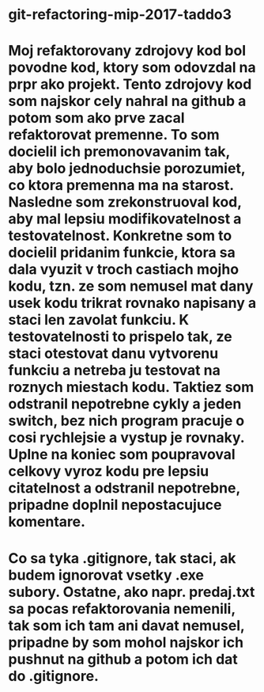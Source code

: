 # git-refactoring-mip-2017-taddo3

# Moj refaktorovany zdrojovy kod bol povodne kod, ktory som odovzdal na prpr ako projekt. Tento zdrojovy kod som najskor cely nahral na github a potom som ako prve zacal refaktorovat premenne. To som docielil ich premonovavanim tak, aby bolo jednoduchsie porozumiet, co ktora premenna ma na starost. Nasledne som zrekonstruoval kod, aby mal lepsiu modifikovatelnost a testovatelnost. Konkretne som to docielil pridanim funkcie, ktora sa dala vyuzit v troch castiach mojho kodu, tzn. ze som nemusel mat dany usek kodu trikrat rovnako napisany a staci len zavolat funkciu. K testovatelnosti to prispelo tak, ze staci otestovat danu vytvorenu funkciu a netreba ju testovat na roznych miestach kodu. Taktiez som odstranil nepotrebne cykly a jeden switch, bez nich program pracuje o cosi rychlejsie a vystup je rovnaky. Uplne na koniec som poupravoval celkovy vyroz kodu pre lepsiu citatelnost a odstranil nepotrebne, pripadne doplnil nepostacujuce komentare.

# Co sa tyka .gitignore, tak staci, ak budem ignorovat vsetky .exe subory. Ostatne, ako napr. predaj.txt sa pocas refaktorovania nemenili, tak som ich tam ani davat nemusel, pripadne by som mohol najskor ich pushnut na github a potom ich dat do .gitignore.
